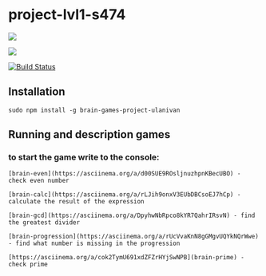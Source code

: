 # project-lvl1-s474

<a href="https://codeclimate.com/github/ulanivan/project-lvl1-s474/maintainability"><img src="https://api.codeclimate.com/v1/badges/1d7cc344be34a02206ce/maintainability" /></a>

<a href="https://codeclimate.com/github/ulanivan/project-lvl1-s474/test_coverage"><img src="https://api.codeclimate.com/v1/badges/1d7cc344be34a02206ce/test_coverage" /></a>

[![Build Status](https://travis-ci.org/ulanivan/project-lvl1-s474.svg?branch=master)](https://travis-ci.org/ulanivan/project-lvl1-s474)

## Installation

    sudo npm install -g brain-games-project-ulanivan

## Running and description games

### to start the game write to the console:

    [brain-even](https://asciinema.org/a/d00SUE9ROsljnuzhpnKBecUBO) - check even number

    [brain-calc](https://asciinema.org/a/rLJih9onxV3EUbDBCsoEJ7hCp) - calculate the result of the expression

    [brain-gcd](https://asciinema.org/a/DpyhwNbRpco8kYR7QahrIRsvN) - find the greatest divider

    [brain-progression](https://asciinema.org/a/rUcVvaKnN8gGMgvUQYkNQrWwe) - find what number is missing in the progression

    [https://asciinema.org/a/cok2TymU691xdZFZrHYjSwNPB](brain-prime) - check prime
